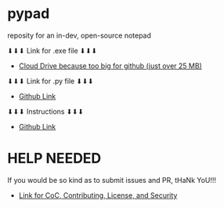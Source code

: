 # pypad
reposity for an in-dev, open-source notepad

⬇⬇⬇ Link for .exe file ⬇⬇⬇
- [Cloud Drive because too big for github (just over 25 MB)](https://mega.nz/folder/RDlQBKyA#HgHEIrvoq27ksFYWgduxtw)

⬇⬇⬇ Link for .py file ⬇⬇⬇
- [Github Link](https://github.com/theClawsmos/pypad/tree/main/notes.py)
  
⬇⬇⬇ Instructions ⬇⬇⬇
- [Github Link](https://github.com/theClawsmos/pypad/tree/main/How%20To%20Download)

# HELP NEEDED
If you would be so kind as to submit issues and PR, tHaNk YoU!!!

- [Link for CoC, Contributing, License, and Security](https://github.com/theClawsmos/pypad/tree/main/Github%20-%20Needed%20Files)
